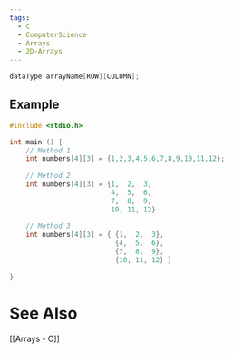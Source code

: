 ```yaml
---
tags:
  - C
  - ComputerScience
  - Arrays
  - 2D-Arrays
---
```


```c showlinenumbers
dataType arrayName[ROW][COLUMN];
```

## Example
```c showlinenumbers
#include <stdio.h>

int main () {
	// Method 1
	int numbers[4][3] = {1,2,3,4,5,6,7,8,9,10,11,12};
	
	// Method 2
	int numbers[4][3] = {1,  2,  3,
						 4,  5,  6,
						 7,  8,  9,
						 10, 11, 12}
	
	// Method 3
	int numbers[4][3] = { {1,  2,  3},
						  {4,  5,  6},
						  {7,  8,  9},
						  {10, 11, 12} }
	
}

```

# See Also
[[Arrays - C]]